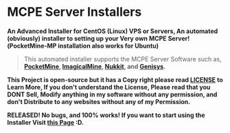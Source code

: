 # MCPE Server Installers

**An Advanced Installer for CentOS (Linux) VPS or Servers, An automated (obviously) installer to setting up your Very own MCPE Server!(PocketMine-MP installation also works for Ubuntu)**

>This automated installer supports the MCPE Server Software such as, **[PocketMine](https://github.com/PocketMine/PocketMine-MP), [ImagicalMine](https://github.com/ImagicalCorp/ImagicalMine), [Nukkit](https://github.com/Nukkit/Nukkit), and [Genisys](https://github.com/ITX-Tech/Genisys).**

**This Project is open-source but it has a Copy right please read [LICENSE](https://github.com/CaptainDuck/MCPE-Installers/blob/master/LICENSE) to Learn More, If you don't understand the License, Please read that you DONT Sell, Modify anything in my software without any permission, and don't Distribute to any websites without any of my Permission.**

**RELEASED! No bugs, and 100% works! If you want to start using the Installer Visit [this Page](https://github.com/CaptainDuck/MCPE-Installers/tree/master/Installers) :D.**
